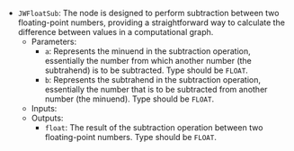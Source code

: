 - `JWFloatSub`: The node is designed to perform subtraction between two floating-point numbers, providing a straightforward way to calculate the difference between values in a computational graph.
    - Parameters:
        - `a`: Represents the minuend in the subtraction operation, essentially the number from which another number (the subtrahend) is to be subtracted. Type should be `FLOAT`.
        - `b`: Represents the subtrahend in the subtraction operation, essentially the number that is to be subtracted from another number (the minuend). Type should be `FLOAT`.
    - Inputs:
    - Outputs:
        - `float`: The result of the subtraction operation between two floating-point numbers. Type should be `FLOAT`.
